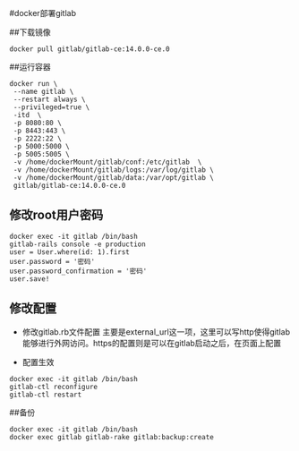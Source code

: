 #docker部署gitlab

##下载镜像
```shell
docker pull gitlab/gitlab-ce:14.0.0-ce.0
```

##运行容器
```shell
docker run \
 --name gitlab \
 --restart always \
 --privileged=true \
 -itd  \
 -p 8080:80 \
 -p 8443:443 \
 -p 2222:22 \
 -p 5000:5000 \
 -p 5005:5005 \
 -v /home/dockerMount/gitlab/conf:/etc/gitlab  \
 -v /home/dockerMount/gitlab/logs:/var/log/gitlab \
 -v /home/dockerMount/gitlab/data:/var/opt/gitlab \
 gitlab/gitlab-ce:14.0.0-ce.0
```

## 修改root用户密码
```shell
docker exec -it gitlab /bin/bash
gitlab-rails console -e production
user = User.where(id: 1).first
user.password = '密码'
user.password_confirmation = '密码'
user.save!
```

## 修改配置
- 修改gitlab.rb文件配置
主要是external_url这一项，这里可以写http使得gitlab能够进行外网访问。https的配置则是可以在gitlab启动之后，在页面上配置

- 配置生效
```shell
docker exec -it gitlab /bin/bash
gitlab-ctl reconfigure
gitlab-ctl restart
```

##备份
```shell
docker exec -it gitlab /bin/bash
docker exec gitlab gitlab-rake gitlab:backup:create
```


